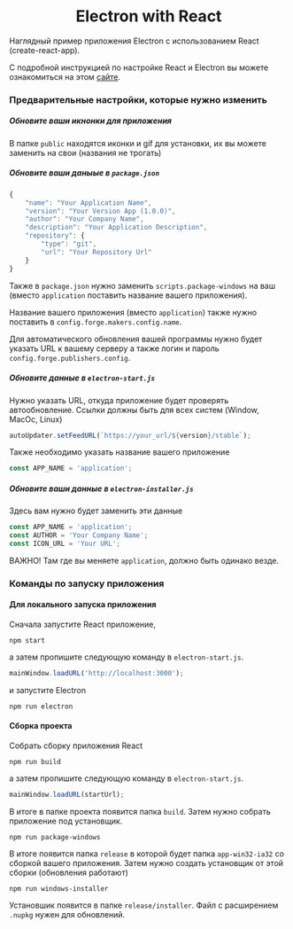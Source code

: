 <h1 align="center">Electron with React</h1>

Наглядный пример приложения Electron с использованием React
(create-react-app).

С подробной инструкцией по настройке React и Electron вы можете ознакомиться на этом 
[сайте](https://www.freecodecamp.org/news/building-an-electron-application-with-create-react-app-97945861647c/).

### Предварительные настройки, которые нужно изменить

##### Обновите ваши икнонки для приложения
В папке `public` находятся иконки и gif для установки, 
их вы можете заменить на свои (названия не трогать)

##### Обновите ваши даныые в `package.json`
```javascript
{
    "name": "Your Application Name",
    "version": "Your Version App (1.0.0)",
    "author": "Your Company Name", 
    "description": "Your Application Description",
    "repository": {
        "type": "git",
        "url": "Your Repository Url"
    }
}
```

Также в `package.json` нужно заменить `scripts.package-windows` на ваш
(вместо `application` поставить название вашего приложения).

Название вашего приложения (вместо `application`) также нужно поставить в
`config.forge.makers.config.name`.

Для автоматического обновления вашей программы нужно будет указать
URL к вашему серверу а также логин и пароль
`config.forge.publishers.config`.

##### Обновите данные в `electron-start.js`

Нужно указать URL, откуда приложение будет проверять автообновление.
Ссылки должны быть для всех систем (Window, MacOc, Linux)
```javascript
autoUpdater.setFeedURL(`https://your_url/${version}/stable`);
```

Также необходимо указать название вашего приложение 
```javascript
const APP_NAME = 'application';
```

##### Обновите ваши данные в `electron-installer.js`
Здесь вам нужно будет заменить эти данные
```javascript
const APP_NAME = 'application';
const AUTHOR = 'Your Company Name';
const ICON_URL = 'Your URL';
```

ВАЖНО! Там где вы меняете `application`, 
должно быть одинако везде.

### Команды по запуску приложения

#### Для локального запуска приложения

Сначала запустите React приложение,
```
npm start
```
а затем пропишите следующую команду в `electron-start.js`.
```javascript
mainWindow.loadURL('http://localhost:3000');
```
и запустите Electron

```
npm run electron
```

#### Сборка проекта

Собрать сборку приложения React
```
npm run build
```
а затем пропишите следующую команду в `electron-start.js`.
```javascript
mainWindow.loadURL(startUrl);
```
В итоге в папке проекта появится папка `build`. 
Затем нужно собрать приложение под установщик.
```
npm run package-windows
```
В итоге появится папка `release` в которой будет 
папка `app-win32-ia32` со сборкой вашего приложения.
Затем нужно создать установщик от этой сборки (обновления работают)
```
npm run windows-installer
```
Установшик появится в папке `release/installer`. Файл 
с расширением `.nupkg` нужен для обновлений.

